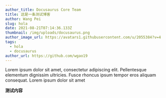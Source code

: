 ```yaml
---
author_title: Docusaurus Core Team
title: 这是一条测试博客
author: Wang Pei
slug: hola
date: 2021-08-21T07:14:36.133Z
thumbnail: /img/uploads/docusaurus.png
author_image_url: https://avatars1.githubusercontent.com/u/2055384?v=4
tags:
  - hola
  - docusaurus
author_url: https://github.com/wgao19
---
```

Lorem ipsum dolor sit amet, consectetur adipiscing elit. Pellentesque elementum dignissim ultricies. Fusce rhoncus ipsum tempor eros aliquam consequat. Lorem ipsum dolor sit amet

**测试内容**